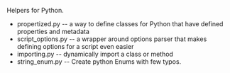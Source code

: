 Helpers for Python.

* propertized.py -- a way to define classes for Python that have defined properties and metadata
* script_options.py -- a wrapper around options parser that makes defining options for a script even easier
* importing.py -- dynamically import a class or method
* string_enum.py -- Create python Enums with few typos.


